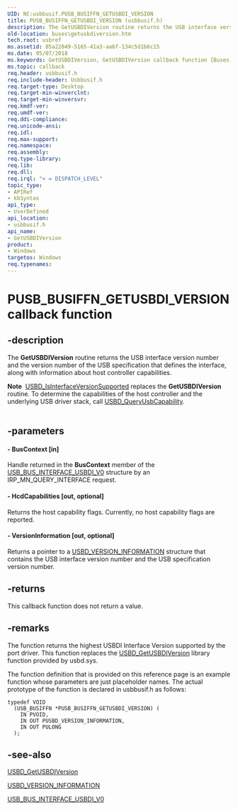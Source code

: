 ```yaml
---
UID: NC:usbbusif.PUSB_BUSIFFN_GETUSBDI_VERSION
title: PUSB_BUSIFFN_GETUSBDI_VERSION (usbbusif.h)
description: The GetUSBDIVersion routine returns the USB interface version number and the version number of the USB specification that defines the interface, along with information about host controller capabilities.
old-location: buses\getusbdiversion.htm
tech.root: usbref
ms.assetid: 05a22049-5165-41a3-aa6f-134c5d1b6c15
ms.date: 05/07/2018
ms.keywords: GetUSBDIVersion, GetUSBDIVersion callback function [Buses], PUSB_BUSIFFN_GETUSBDI_VERSION, USB_BUSIFFN_GETUSBDI_VERSION, USB_BUSIFFN_GETUSBDI_VERSION callback, buses.getusbdiversion, usbbusif/GetUSBDIVersion, usbinterKR_48f5b2a5-9cd8-46c2-abf9-313469817541.xml
ms.topic: callback
req.header: usbbusif.h
req.include-header: Usbbusif.h
req.target-type: Desktop
req.target-min-winverclnt: 
req.target-min-winversvr: 
req.kmdf-ver: 
req.umdf-ver: 
req.ddi-compliance: 
req.unicode-ansi: 
req.idl: 
req.max-support: 
req.namespace: 
req.assembly: 
req.type-library: 
req.lib: 
req.dll: 
req.irql: "< = DISPATCH_LEVEL"
topic_type:
- APIRef
- kbSyntax
api_type:
- UserDefined
api_location:
- usbbusif.h
api_name:
- GetUSBDIVersion
product:
- Windows
targetos: Windows
req.typenames: 
---
```


# PUSB_BUSIFFN_GETUSBDI_VERSION callback function


## -description


The <b>GetUSBDIVersion</b> routine returns the USB interface version number and the version number of the USB specification that defines the interface, along with information about host controller capabilities. 
<div class="alert"><b>Note</b>  <a href="https://docs.microsoft.com/windows-hardware/drivers/ddi/content/usbdlib/nf-usbdlib-usbd_isinterfaceversionsupported">USBD_IsInterfaceVersionSupported</a> replaces the <b>GetUSBDIVersion</b>  routine. To determine the capabilities of the host controller and the underlying USB driver stack, call <a href="https://docs.microsoft.com/previous-versions/windows/hardware/drivers/hh406230(v=vs.85)">USBD_QueryUsbCapability</a>.</div><div> </div>

## -parameters












#### - BusContext [in]

Handle returned in the <b>BusContext</b> member of the <a href="https://docs.microsoft.com/windows-hardware/drivers/ddi/content/usbbusif/ns-usbbusif-_usb_bus_interface_usbdi_v0">USB_BUS_INTERFACE_USBDI_V0</a> structure by an IRP_MN_QUERY_INTERFACE request. 


#### - HcdCapabilities [out, optional]

Returns the host capability flags. Currently, no host capability flags are reported.


#### - VersionInformation [out, optional]

Returns a pointer to a <a href="https://docs.microsoft.com/windows-hardware/drivers/ddi/content/usb/ns-usb-_usbd_version_information">USBD_VERSION_INFORMATION</a> structure that contains the USB interface version number and the USB specification version number. 


## -returns



This callback function does not return a value.




## -remarks



The function returns the highest USBDI Interface Version supported by the port driver. This function replaces the <a href="https://docs.microsoft.com/windows-hardware/drivers/ddi/content/usbdlib/nf-usbdlib-usbd_getusbdiversion">USBD_GetUSBDIVersion</a> library function provided by usbd.sys. 

The function definition that is provided on this reference page is an example function whose parameters are just placeholder names. The actual prototype of the function is declared in usbbusif.h as follows:

<pre class="syntax" xml:space="preserve"><code>typedef VOID
  (USB_BUSIFFN *PUSB_BUSIFFN_GETUSBDI_VERSION) (
    IN PVOID,
    IN OUT PUSBD_VERSION_INFORMATION,
    IN OUT PULONG 
  );</code></pre>



## -see-also




<a href="https://docs.microsoft.com/windows-hardware/drivers/ddi/content/usbdlib/nf-usbdlib-usbd_getusbdiversion">USBD_GetUSBDIVersion</a>



<a href="https://docs.microsoft.com/windows-hardware/drivers/ddi/content/usb/ns-usb-_usbd_version_information">USBD_VERSION_INFORMATION</a>



<a href="https://docs.microsoft.com/windows-hardware/drivers/ddi/content/usbbusif/ns-usbbusif-_usb_bus_interface_usbdi_v0">USB_BUS_INTERFACE_USBDI_V0</a>
 

 

